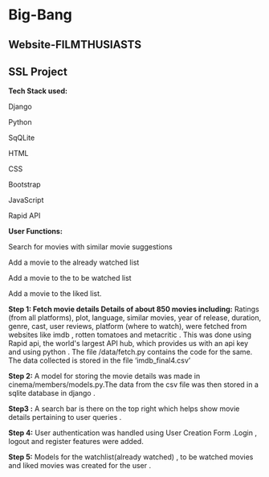 # Big-Bang
## Website-FILMTHUSIASTS
## SSL Project
**Tech Stack used:**

Django

Python

SqQLite

HTML

CSS

Bootstrap

JavaScript

Rapid API

**User Functions:**

Search for movies with similar movie suggestions

Add a movie to the already watched list

Add a movie to the to be watched list

Add a movie to the liked list.

 **Step 1: Fetch movie details
Details of about 850 movies including:**
Ratings (from all platforms),
plot,
language, 
similar movies, 
year of release,
duration,
genre,
cast,
user reviews, 
platform (where to watch), 
were fetched from websites like imdb , rotten tomatoes and metacritic . This was done using Rapid api,  the world's largest API hub, which provides us with an api key and using python . The file /data/fetch.py contains the code for the same. The data collected is stored in the file ‘imdb_final4.csv’

**Step 2:**
A model for storing the movie details was made in cinema/members/models.py.The data from the csv file was then stored in a sqlite database in django .

**Step3 :**
A search bar is there on the top right which helps show movie details pertaining to user queries .

**Step 4:**
User authentication was handled using User Creation Form .Login , logout and register features were added.

**Step 5:**
Models for the watchlist(already watched) , to be watched movies  and liked movies was created for the user .




